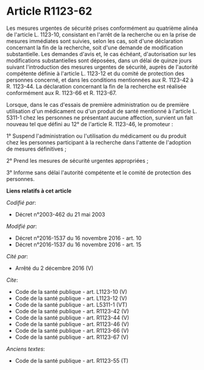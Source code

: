 # Article R1123-62

Les mesures urgentes de sécurité prises conformément au quatrième alinéa de l'article L. 1123-10, consistant en l'arrêt de la
recherche ou en la prise de mesures immédiates sont suivies, selon les cas, soit d'une déclaration concernant la fin de la
recherche, soit d'une demande de modification substantielle. Les demandes d'avis et, le cas échéant, d'autorisation sur les
modifications substantielles sont déposées, dans un délai de quinze jours suivant l'introduction des mesures urgentes de
sécurité, auprès de l'autorité compétente définie à l'article L. 1123-12 et du comité de protection des personnes concerné,
et dans les conditions mentionnées aux R. 1123-42 à R. 1123-44. La déclaration concernant la fin de la recherche est réalisée
conformément aux R. 1123-66 et R. 1123-67. 

Lorsque, dans le cas d'essais de première administration ou de première utilisation d'un médicament ou d'un produit de santé
mentionné à l'article L. 5311-1 chez les personnes ne présentant aucune affection, survient un fait nouveau tel que défini au
12° de l'article R. 1123-46, le promoteur : 

1° Suspend l'administration ou l'utilisation du médicament ou du produit chez les personnes participant à la recherche dans
l'attente de l'adoption de mesures définitives ; 

2° Prend les mesures de sécurité urgentes appropriées ; 

3° Informe sans délai l'autorité compétente et le comité de protection des personnes.

**Liens relatifs à cet article**

_Codifié par_:

  - Décret n°2003-462 du 21 mai 2003

_Modifié par_:

  - Décret n°2016-1537 du 16 novembre 2016 - art. 10
  - Décret n°2016-1537 du 16 novembre 2016 - art. 15

_Cité par_:

  - Arrêté du 2 décembre 2016 (V)

_Cite_:

  - Code de la santé publique - art. L1123-10 (V)
  - Code de la santé publique - art. L1123-12 (V)
  - Code de la santé publique - art. L5311-1 (VT)
  - Code de la santé publique - art. R1123-42 (V)
  - Code de la santé publique - art. R1123-44 (V)
  - Code de la santé publique - art. R1123-46 (V)
  - Code de la santé publique - art. R1123-66 (V)
  - Code de la santé publique - art. R1123-67 (V)

_Anciens textes_:

  - Code de la santé publique - art. R1123-55 (T)
